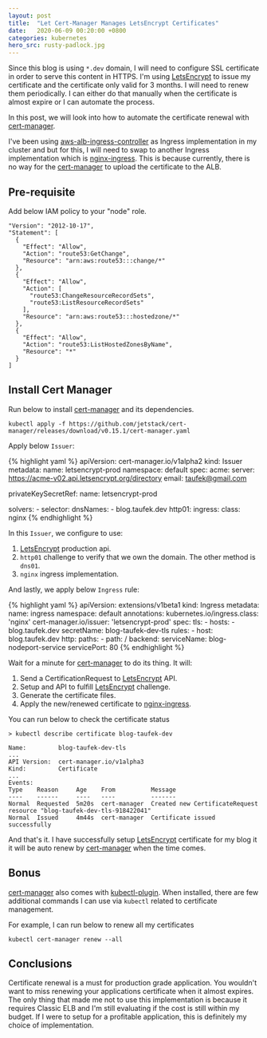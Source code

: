 ```yaml
---
layout: post
title:  "Let Cert-Manager Manages LetsEncrypt Certificates"
date:   2020-06-09 00:20:00 +0800
categories: kubernetes
hero_src: rusty-padlock.jpg
---
```


Since this blog is using `*.dev` domain, I will need to configure SSL certificate in
order to serve this content in HTTPS. I'm using [LetsEncrypt] to issue my certificate and the certificate only valid for 3 months.
I will need to renew them periodically. I can either do that manually when the certificate is almost expire or I can automate the process.

In this post, we will look into how to automate the certificate renewal with [cert-manager].

I've been using [aws-alb-ingress-controller] as Ingress implementation in my cluster
and but for this, I will need to swap to another Ingress implementation which is [nginx-ingress].
This is because currently, there is no way for the [cert-manager] to upload the certificate to the ALB.

## Pre-requisite

Add below IAM policy to your "node" role.

```
"Version": "2012-10-17",
"Statement": [
  {
    "Effect": "Allow",
    "Action": "route53:GetChange",
    "Resource": "arn:aws:route53:::change/*"
  },
  {
    "Effect": "Allow",
    "Action": [
      "route53:ChangeResourceRecordSets",
      "route53:ListResourceRecordSets"
    ],
    "Resource": "arn:aws:route53:::hostedzone/*"
  },
  {
    "Effect": "Allow",
    "Action": "route53:ListHostedZonesByName",
    "Resource": "*"
  }
]
```

## Install Cert Manager

Run below to install [cert-manager] and its dependencies.

```
kubectl apply -f https://github.com/jetstack/cert-manager/releases/download/v0.15.1/cert-manager.yaml
```

Apply below `Issuer`:

{% highlight yaml %}
apiVersion: cert-manager.io/v1alpha2
kind: Issuer
metadata:
  name: letsencrypt-prod
  namespace: default
spec:
  acme:
  server: https://acme-v02.api.letsencrypt.org/directory
  email: taufek@gmail.com

  privateKeySecretRef:
    name: letsencrypt-prod

  solvers:
      - selector:
      dnsNames:
          - blog.taufek.dev
          http01:
            ingress:
              class: nginx
{% endhighlight %}

In this `Issuer`, we configure to use:
1. [LetsEncrypt] production api.
2. `http01` challenge to verify that we own the domain. The other method is `dns01`.
3. `nginx` ingress implementation.

And lastly, we apply below `Ingress` rule:

{% highlight yaml %}
apiVersion: extensions/v1beta1
kind: Ingress
metadata:
  name: ingress
  namespace: default
  annotations:
    kubernetes.io/ingress.class: 'nginx'
    cert-manager.io/issuer: 'letsencrypt-prod'
  spec:
    tls:
      - hosts:
        - blog.taufek.dev
        secretName: blog-taufek-dev-tls
    rules:
      - host: blog.taufek.dev
          http:
          paths:
           - path: /
               backend:
                 serviceName: blog-nodeport-service
                 servicePort: 80
{% endhighlight %}

Wait for a minute for [cert-manager] to do its thing. It will:
1. Send a CertificationRequest to [LetsEncrypt] API.
2. Setup and API to fulfill [LetsEncrypt] challenge.
3. Generate the certificate files.
4. Apply the new/renewed certificate to [nginx-ingress].

You can run below to check the certificate status

```
> kubectl describe certificate blog-taufek-dev

Name:         blog-taufek-dev-tls
...
API Version:  cert-manager.io/v1alpha3
Kind:         Certificate
...
Events:
Type    Reason     Age    From          Message
----    ------     ----   ----          -------
Normal  Requested  5m20s  cert-manager  Created new CertificateRequest resource "blog-taufek-dev-tls-918422041"
Normal  Issued     4m44s  cert-manager  Certificate issued successfully
```

And that's it. I have successfully setup [LetsEncrypt] certificate for my blog it it will be auto renew by [cert-manager] when the time comes.

## Bonus

[cert-manager] also comes with [kubectl-plugin]. When installed, there are few additional commands I can use via `kubectl` related to certificate management.

For example, I can run below to renew all my certificates
```
kubectl cert-manager renew --all
```

## Conclusions

Certificate renewal is a must for production grade application. You wouldn't want to miss renewing your applications
certificate when it almost expires. The only thing that made me not to use this implementation is because it requires Classic ELB
and I'm still evaluating if the cost is still within my budget. If I were to setup for a profitable application,
this is definitely my choice of implementation.

[aws-alb-ingress-controller]: https://github.com/kubernetes-sigs/aws-alb-ingress-controller
[nginx-ingress]: https://github.com/kubernetes-sigs/aws-alb-ingress-controller
[cert-manager]: https://cert-manager.io/docs/
[LetsEncrypt]: https://letsencrypt.org/
[kubectl-plugin]: https://cert-manager.io/docs/usage/kubectl-plugin/
